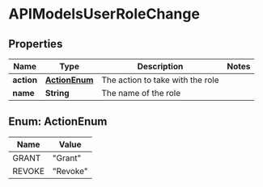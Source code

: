 

# APIModelsUserRoleChange


## Properties

| Name | Type | Description | Notes |
|------------ | ------------- | ------------- | -------------|
|**action** | [**ActionEnum**](#ActionEnum) | The action to take with the role |  |
|**name** | **String** | The name of the role |  |



## Enum: ActionEnum

| Name | Value |
|---- | -----|
| GRANT | &quot;Grant&quot; |
| REVOKE | &quot;Revoke&quot; |



